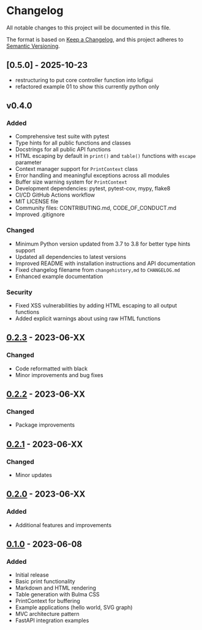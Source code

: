 # Changelog

All notable changes to this project will be documented in this file.

The format is based on [Keep a Changelog](https://keepachangelog.com/en/1.0.0/),
and this project adheres to [Semantic Versioning](https://semver.org/spec/v2.0.0.html).

## [0.5.0] - 2025-10-23
 - restructuring to put core controller function into lofigui
 - refactored example 01 to show this currently python only

## v0.4.0

### Added
- Comprehensive test suite with pytest
- Type hints for all public functions and classes
- Docstrings for all public API functions
- HTML escaping by default in `print()` and `table()` functions with `escape` parameter
- Context manager support for `PrintContext` class
- Error handling and meaningful exceptions across all modules
- Buffer size warning system for `PrintContext`
- Development dependencies: pytest, pytest-cov, mypy, flake8
- CI/CD GitHub Actions workflow
- MIT LICENSE file
- Community files: CONTRIBUTING.md, CODE_OF_CONDUCT.md
- Improved .gitignore

### Changed
- Minimum Python version updated from 3.7 to 3.8 for better type hints support
- Updated all dependencies to latest versions
- Improved README with installation instructions and API documentation
- Fixed changelog filename from `changehistory,md` to `CHANGELOG.md`
- Enhanced example documentation

### Security
- Fixed XSS vulnerabilities by adding HTML escaping to all output functions
- Added explicit warnings about using raw HTML functions

## [0.2.3] - 2023-06-XX

### Changed
- Code reformatted with black
- Minor improvements and bug fixes

## [0.2.2] - 2023-06-XX

### Changed
- Package improvements

## [0.2.1] - 2023-06-XX

### Changed
- Minor updates

## [0.2.0] - 2023-06-XX

### Added
- Additional features and improvements

## [0.1.0] - 2023-06-08

### Added
- Initial release
- Basic print functionality
- Markdown and HTML rendering
- Table generation with Bulma CSS
- PrintContext for buffering
- Example applications (hello world, SVG graph)
- MVC architecture pattern
- FastAPI integration examples

[Unreleased]: https://github.com/drummonds/lofigui/compare/v0.2.3...HEAD
[0.2.3]: https://github.com/drummonds/lofigui/compare/v0.2.2...v0.2.3
[0.2.2]: https://github.com/drummonds/lofigui/compare/v0.2.1...v0.2.2
[0.2.1]: https://github.com/drummonds/lofigui/compare/v0.2.0...v0.2.1
[0.2.0]: https://github.com/drummonds/lofigui/compare/v0.1.0...v0.2.0
[0.1.0]: https://github.com/drummonds/lofigui/releases/tag/v0.1.0
